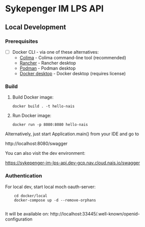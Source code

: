 # Sykepenger IM LPS API

## Local Development

### Prerequisites

- [ ] Docker CLI - via one of these alternatives:
   - [Colima](https://github.com/abiosoft/colima) - Colima command-line tool (recommended)
   - [Rancher](https://rancherdesktop.io) - Rancher desktop
   - [Podman](https://podman-desktop.io) - Podman desktop
   - [Docker desktop](https://www.docker.com/products/docker-desktop/) - Docker desktop (requires license)

### Build

1. Build Docker image:

    ```shell
    docker build . -t hello-nais
    ```

2. Run Docker image:

    ```shell
    docker run -p 8080:8080 hello-nais
    ```

Alternatively, just start Application.main() from your IDE and go to

http://localhost:8080/swagger

You can also visit the dev environment:

https://sykepenger-im-lps-api.dev-gcp.nav.cloud.nais.io/swagger

### Authentication

For local dev, start local moch oauth-server:
```
    cd docker/local
    docker-compose up -d --remove-orphans
    
```
It will be available on: http://localhost:33445/.well-known/openid-configuration


